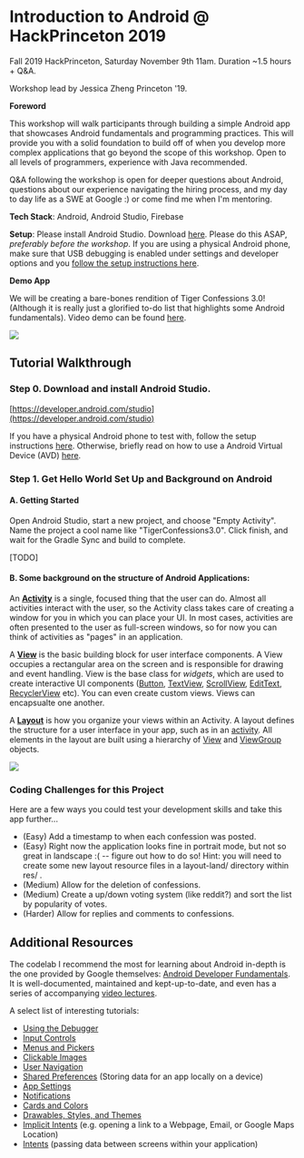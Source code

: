 # Introduction to Android @ HackPrinceton 2019

Fall 2019 HackPrinceton, Saturday November 9th 11am.
Duration ~1.5 hours + Q&A.

Workshop lead by Jessica Zheng Princeton '19.


**Foreword**

This workshop will walk participants through building a simple Android app that showcases Android fundamentals and programming practices. This will provide you with a solid foundation to build off of when you develop more complex applications that go beyond the scope of this workshop. Open to all levels of programmers, experience with Java recommended.

Q&A following the workshop is open for deeper questions about Android, questions about our experience navigating the hiring process, and my day to day life as a SWE at Google :) or come find me when I'm mentoring.

**Tech Stack**:  Android, Android Studio, Firebase

**Setup**: Please install Android Studio. Download [here](https://developer.android.com/studio). Please do this ASAP, *preferably before the workshop*. If you are using a physical Android phone, make sure that USB debugging is enabled under settings and developer options and you [follow the setup instructions here](https://codelabs.developers.google.com/codelabs/android-training-hello-world/index.html?index=../../android-training#5).

**Demo App**

We will be creating a bare-bones rendition of Tiger Confessions 3.0! (Although it is really just a glorified to-do list that highlights some Android fundamentals). Video demo can be found [here](https://youtu.be/CcK5yyACK6g).

![](https://lh3.googleusercontent.com/7GEmBYbHODIpiHcCLoC1uXhm4uqTxJRh3-kk558s6MiqitPUF3JpiB9lPZmDjjdEImgiwUi-uHldJoLJUML2OL6x3nCk9I1NU652utQaN6A2lSa7QZXyizXr99WmJBuFnE0a_LUDXG2hYFM-ihdFsKT8NpMWOPv0BFci3S3iXCjUISw1lkt2COKrUS4YYLXrcyYMOwVWChT2cacT4ObuCBXXJz719HZ8s55-k1hyYpxMBZ6u6cQq_8Y7a1A9TpvwB9OJhOYZpoUD0yFEjdKa36pJII1tYNgO14113mhABPTYMtdsFP-sxCc8f09vHKhkuQ30RPJyDIU6TXtVSiLUrzWApCdiDc5OIHaOrJvl7G8NirerXHotwLb5gpjf8V11lecFHb1-RnI2wHgYGhp0hdLZ9FAJl6Or2KxQBJiRrENdpmFw5cHM2atpjEMOeg8v-XmruKEYSqTujXoOPx0GX3WWmIKYkqxGx_PglilMrQ034V8Xxec-9Y0u6sZkWyji5adGeODsVc81LtpqkluecnwCbGQIWwj4y7EflEGK45rNo8pv9cmawfvoMid_V3gT_f6KojcTXzMtJzGqdIHGw4dsxZZwIiV3vRTOhnaEiJpOyaJnZu8v4ckGN1via9nHMOcSQdibD-pkWJ2q00DF6EOuKVX52eLjqMhGjbOmSwvRu61MnpdLf8ef=w1754-h1152-no)


## Tutorial Walkthrough
### Step 0. Download and install Android Studio.
[https://developer.android.com/studio](https://developer.android.com/studio)

If you have a physical Android phone to test with, follow the setup instructions [here](https://codelabs.developers.google.com/codelabs/android-training-hello-world/index.html?index=../../android-training#5). Otherwise, briefly read on how to use a Android Virtual Device (AVD) [here](https://codelabs.developers.google.com/codelabs/android-training-hello-world/index.html?index=../../android-training#4).

### Step 1. Get Hello World Set Up and Background on Android 

#### A. Getting Started

Open Android Studio, start a new project, and choose "Empty Activity". Name the project a cool name like "TigerConfessions3.0". Click finish, and wait for the Gradle Sync and build to complete.

[TODO]


#### B. Some background on the structure of Android Applications:

An [**Activity**](https://developer.android.com/reference/android/app/Activity) is a single, focused thing that the user can do. Almost all activities interact with the user, so the Activity class takes care of creating a window for you in which you can place your UI. In most cases, activities are often presented to the user as full-screen windows, so for now you can think of activities as "pages" in an application.

A [**View**](https://developer.android.com/reference/android/view/View) is the basic building block for user interface components. A View occupies a rectangular area on the screen and is responsible for drawing and event handling. View is the base class for _widgets_, which are used to create interactive UI components ([Button](https://developer.android.com/reference/android/widget/Button), [TextView](https://developer.android.com/reference/android/widget/TextView.html), [ScrollView](https://developer.android.com/reference/android/widget/ScrollView), [EditText](https://developer.android.com/reference/android/widget/EditText), [RecyclerView](https://developer.android.com/reference/android/support/v7/widget/RecyclerView) etc). You can even create custom views. Views can encapsualte one another.

A [**Layout**](https://developer.android.com/guide/topics/ui/declaring-layout) is how you organize your views within an Activity.  A layout defines the structure for a user interface in your app, such as in an [activity](https://developer.android.com/guide/components/activities.html). All elements in the layout are built using a hierarchy of [View](https://developer.android.com/reference/android/view/View.html) and [ViewGroup](https://developer.android.com/reference/android/view/ViewGroup.html) objects.

![](https://developer.android.com/images/viewgroup_2x.png)

### Coding Challenges for this Project

Here are a few ways you could test your development skills and take this app further...

 - (Easy) Add a timestamp to when each confession was posted. 
 - (Easy) Right now the application looks fine in portrait mode, but not so great in landscape :( -- figure out how to do so! Hint: you will need to create some new layout resource files in a layout-land/ directory within res/ . 
 - (Medium) Allow for the deletion of confessions.
 - (Medium) Create a up/down voting system (like reddit?) and sort the list by popularity of votes.
 - (Harder) Allow for replies and comments to confessions.

## Additional Resources

The codelab I recommend the most for learning about Android in-depth is the one provided by Google themselves: [Android Developer Fundamentals](https://codelabs.developers.google.com/android-training/). It is well-documented, maintained and kept-up-to-date, and even has a series of accompanying [video lectures](https://www.youtube.com/playlist?list=PLlyCyjh2pUe9wv-hU4my-Nen_SvXIzxGB). 

A select list of interesting tutorials:

 - [Using the Debugger](https://codelabs.developers.google.com/codelabs/android-training-using-debugger/index.html?index=../../android-training#0)
- [Input Controls](https://codelabs.developers.google.com/codelabs/android-training-input-controls/index.html?index=../../android-training#0)
- [Menus and Pickers](https://codelabs.developers.google.com/codelabs/android-training-menus-and-pickers/index.html?index=../../android-training#0)
- [Clickable Images](https://codelabs.developers.google.com/codelabs/android-training-clickable-images/index.html?index=../../android-training#0)
- [User Navigation](https://codelabs.developers.google.com/codelabs/android-training-provide-user-navigation/index.html?index=../../android-training#0)
- [Shared Preferences](https://codelabs.developers.google.com/codelabs/android-training-shared-preferences/index.html?index=../../android-training#0) (Storing data for an app locally on a device)
- [App Settings](https://codelabs.developers.google.com/codelabs/android-training-adding-settings-to-app/index.html?index=../../android-training#0)
- [Notifications](https://codelabs.developers.google.com/codelabs/android-training-notifications/index.html?index=../../android-training#0)
- [Cards and Colors](https://codelabs.developers.google.com/codelabs/android-training-cards-and-colors/index.html?index=../../android-training#0)
- [Drawables, Styles, and Themes](https://codelabs.developers.google.com/codelabs/android-training-drawables-styles-and-themes/index.html?index=../../android-training#0)
- [Implicit Intents](https://codelabs.developers.google.com/codelabs/android-training-activity-with-implicit-intent/index.html?index=../../android-training#1) (e.g. opening a link to a Webpage, Email, or Google Maps Location)
-  [Intents](https://codelabs.developers.google.com/codelabs/android-training-create-an-activity/index.html?index=../../android-training#1) (passing data between screens within your application)
